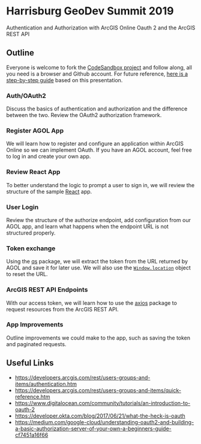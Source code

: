 # Harrisburg GeoDev Summit 2019

Authentication and Authorization with ArcGIS Online Oauth 2 and the ArcGIS REST API

## Outline
Everyone is welcome to fork the [CodeSandbox project](https://codesandbox.io/s/53m9km4lj4) and follow along, all you need is a browser and Github account. For future reference, [here is a step-by-step guide](https://link.medium.com/AdENWN1pwU) based on this presentation.

### Auth/OAuth2
Discuss the basics of authentication and authorization and the difference between the two. Review the OAuth2 authorization framework.

### Register AGOL App
We will learn how to register and configure an application within ArcGIS Online so we can implement OAuth. If you have an AGOL account, feel free to log in and create your own app.

### Review React App
To better understand the logic to prompt a user to sign in, we will review the structure of the sample [React](https://github.com/facebook/react) app.

### User Login
Review the structure of the authorize endpoint, add configuration from our AGOL app, and learn what happens when the endpoint URL is not structured properly.

### Token exchange
Using the [qs](https://github.com/ljharb/qs) package, we will extract the token from the URL returned by AGOL and save it for later use. We will also use the [`Window.location`](https://developer.mozilla.org/en-US/docs/Web/API/Window/location) object to reset the URL.

### ArcGIS REST API Endpoints
With our access token, we will learn how to use the [axios](https://github.com/axios/axios) package to request resources from the ArcGIS REST API.

### App Improvements
Outline improvements we could make to the app, such as saving the token and paginated requests.

## Useful Links
- https://developers.arcgis.com/rest/users-groups-and-items/authentication.htm
- https://developers.arcgis.com/rest/users-groups-and-items/quick-reference.htm
- https://www.digitalocean.com/community/tutorials/an-introduction-to-oauth-2
- https://developer.okta.com/blog/2017/06/21/what-the-heck-is-oauth
- https://medium.com/google-cloud/understanding-oauth2-and-building-a-basic-authorization-server-of-your-own-a-beginners-guide-cf7451a16f66

